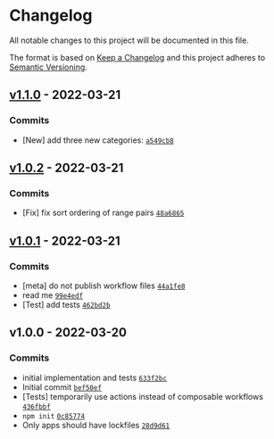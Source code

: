 # Changelog

All notable changes to this project will be documented in this file.

The format is based on [Keep a Changelog](https://keepachangelog.com/en/1.0.0/)
and this project adheres to [Semantic Versioning](https://semver.org/spec/v2.0.0.html).

## [v1.1.0](https://github.com/inspect-js/node-exports-info/compare/v1.0.2...v1.1.0) - 2022-03-21

### Commits

- [New] add three new categories: [`a549cb8`](https://github.com/inspect-js/node-exports-info/commit/a549cb884e8d6a990fdcdd5eb9b10e922a24c89c)

## [v1.0.2](https://github.com/inspect-js/node-exports-info/compare/v1.0.1...v1.0.2) - 2022-03-21

### Commits

- [Fix] fix sort ordering of range pairs [`48a6865`](https://github.com/inspect-js/node-exports-info/commit/48a68659e890d4331ede9c971709ca03e5ab3b9a)

## [v1.0.1](https://github.com/inspect-js/node-exports-info/compare/v1.0.0...v1.0.1) - 2022-03-21

### Commits

- [meta] do not publish workflow files [`44a1fe8`](https://github.com/inspect-js/node-exports-info/commit/44a1fe82cffc4453d8bc5171d70284b205db7bcc)
- read me [`99e4edf`](https://github.com/inspect-js/node-exports-info/commit/99e4edf1b245b8c58b8854c7596da5007e3f887e)
- [Test] add tests [`462bd2b`](https://github.com/inspect-js/node-exports-info/commit/462bd2b0a8e0147f308f93885f30e1d255e1746e)

## v1.0.0 - 2022-03-20

### Commits

- initial implementation and tests [`633f2bc`](https://github.com/inspect-js/node-exports-info/commit/633f2bcfc4a939c3095ea1c6cc08d426baa1c726)
- Initial commit [`bef50ef`](https://github.com/inspect-js/node-exports-info/commit/bef50ef02aabd8a50d8841d665106aeb6097248f)
- [Tests] temporarily use actions instead of composable workflows [`436fbbf`](https://github.com/inspect-js/node-exports-info/commit/436fbbf9612f0d661cc66b7a73247015eccbef13)
- `npm init` [`0c85774`](https://github.com/inspect-js/node-exports-info/commit/0c8577490640779d2881dbd02d1a8dca7c9951a5)
- Only apps should have lockfiles [`28d9d61`](https://github.com/inspect-js/node-exports-info/commit/28d9d6160d10855cbf29bb1e4751260b87735d34)
